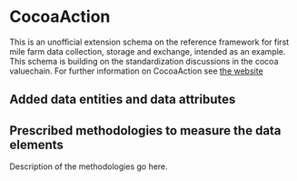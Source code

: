 # CocoaAction

This is an unofficial extension schema on the reference framework for first mile farm data collection, storage and exchange, intended as an example. This schema is building on the standardization discussions in the cocoa valuechain. For further information on CocoaAction see [the website](http://www.worldcocoafoundation.org/about-wcf/cocoaaction/)  

## Added data entities and data attributes

<script src="../../_static/docson/widget.js" data-schema="../../_static/cocoaaction.json"></script>

## Prescribed methodologies to measure the data elements

Description of the methodologies go here.
